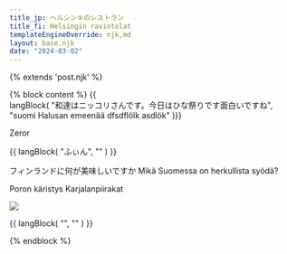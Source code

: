 ```yaml
---
title_jp: ヘルシンキのレストラン
title_fi: Helsingin ravintolat
templateEngineOverride: njk,md
layout: base.njk
date: "2024-03-02"
---
```


{% extends 'post.njk' %}

{% block content %}
{{   
langBlock(
    "和達はニッコリさんです。今日はひな祭りです面白いですね", 
    "suomi Halusan emeenää dfsdflölk asdlök"
)}}

Zeror

{{ langBlock(
    "ふぃん",
    ""
    )
}}

フィンランドに何が美味しいですか
Mikä Suomessa on herkullista syödä?

Poron käristys 
Karjalanpiirakat

<div class="row text-center">
<img class="thumbnail"
            src="../img/nikkori.jpeg" max-height="10">
</div>

{{ langBlock(
    "", 
    ""
    )
}}


{% endblock %}